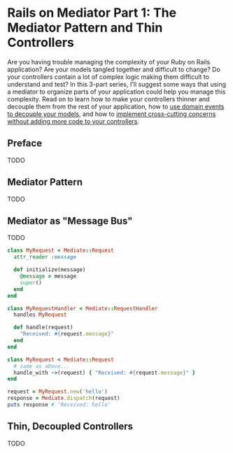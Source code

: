 # Rails on Mediator Part 1: The Mediator Pattern and Thin Controllers

Are you having trouble managing the complexity of your Ruby on Rails application?  Are your models tangled together and difficult to change?  Do your controllers contain a lot of complex logic making them difficult to understand and test?  In this 3-part series, I'll suggest some ways that using a mediator to organize parts of your application could help you manage this complexity.  Read on to learn how to make your controllers thinner and decouple them from the rest of your application, how to [use domain events to decouple your models](../part-2-domain-events/article.md), and how to [implement cross-cutting concerns without adding more code to your controllers](../part-3-crosscutting-and-tradeoffs/article.md).

## Preface

TODO

## Mediator Pattern

TODO

## Mediator as "Message Bus"

TODO

```ruby
class MyRequest < Mediate::Request
  attr_reader :message

  def initialize(message)
    @message = message
    super()
  end
end
```

```ruby
class MyRequestHandler < Mediate::RequestHandler
  handles MyRequest

  def handle(request)
    "Received: #{request.message}"
  end
end
```

```ruby
class MyRequest < Mediate::Request
  # same as above...
  handle_with ->(request) { "Received: #{request.message}" }
end
```

```ruby
request = MyRequest.new('hello')
response = Mediate.dispatch(request)
puts response # 'Received: hello'
```

## Thin, Decoupled Controllers

TODO
